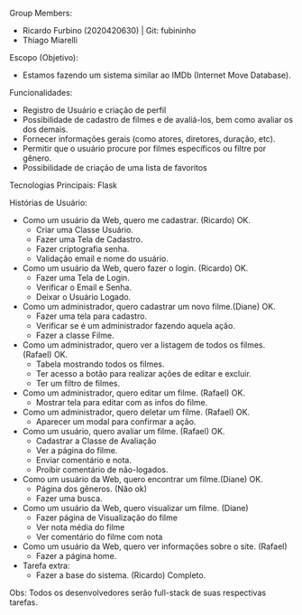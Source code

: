 Group Members:
- Ricardo Furbino (2020420630) | Git: fubininho
- Thiago Miarelli

Escopo (Objetivo):
- Estamos fazendo um sistema similar ao IMDb (Internet Move Database).

Funcionalidades:
  <ul>
    <li>Registro de Usuário e criação de perfil</li>
    <li>Possibilidade de cadastro de filmes e de avaliá-los, bem como avaliar os dos demais.</li>
    <li>Fornecer informações gerais (como atores, diretores, duração, etc).</li>
    <li>Permitir que o usuário procure por filmes específicos ou filtre por gênero.</li>
    <li>Possibilidade de criação de uma lista de favoritos</li>
  </ul>

Tecnologias Principais:
  Flask

Histórias de Usuário:
- Como um usuário da Web, quero me cadastrar. (Ricardo) OK.
    - Criar uma Classe Usuário.
    - Fazer uma Tela de Cadastro.
    - Fazer criptografia senha.
    - Validação email e nome do usuário.
- Como um usuário da Web, quero fazer o login. (Ricardo) OK.
    - Fazer uma Tela de Login.
    - Verificar o Email e Senha.
    - Deixar o Usuário Logado.
- Como um administrador, quero cadastrar um novo filme.(Diane) OK.
    - Fazer uma tela para cadastro.
    - Verificar se é um administrador fazendo aquela ação.
    - Fazer a classe Filme.
- Como um administrador, quero ver a listagem de todos os filmes. (Rafael) OK.
    - Tabela mostrando todos os filmes.
    - Ter acesso a botão para realizar ações de editar e excluir.
    - Ter um filtro de filmes.
- Como um administrador, quero editar um filme. (Rafael) OK.
    - Mostrar tela para editar com as infos do filme.
- Como um administrador, quero deletar um filme. (Rafael) OK.
    - Aparecer um modal para confirmar a ação.
- Como um usuário, quero avaliar um filme. (Rafael) OK.
    - Cadastrar a Classe de Avaliação
    - Ver a página do filme.
    - Enviar comentário e nota.
    - Proibir comentário de não-logados.
- Como um usuário da Web, quero encontrar um filme.(Diane) OK.
    - Página dos gêneros. (Não ok)
    - Fazer uma busca.
- Como um usuário da Web, quero visualizar um filme. (Diane)
    - Fazer página de Visualização do filme
    - Ver nota média do filme
    - Ver comentário do filme com nota
- Como um usuário da Web, quero ver informações sobre o site. (Rafael)
    - Fazer a página home.
- Tarefa extra:
    - Fazer a base do sistema. (Ricardo) Completo.


Obs: Todos os desenvolvedores serão full-stack de suas respectivas tarefas.
